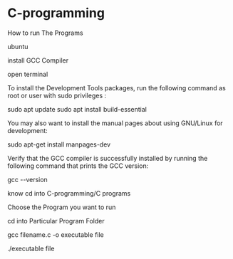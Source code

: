 # C-programming
 
 How to run The Programs
 
 ubuntu
 
 install GCC Compiler
 
 open terminal
 
 To install the Development Tools packages, run the following command as root or user with sudo privileges :
 
 sudo apt update
 sudo apt install build-essential
 
 You may also want to install the manual pages about using GNU/Linux for development:
 
sudo apt-get install manpages-dev

Verify that the GCC compiler is successfully installed by running the following command that prints the GCC version:

gcc --version

know cd into C-programming/C programs

Choose the Program you want to run 

cd into Particular Program Folder

gcc filename.c -o executable file

./executable file

